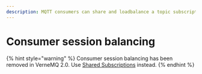 ```yaml
---
description: MQTT consumers can share and loadbalance a topic subscription.
---
```


# Consumer session balancing

{% hint style="warning" %}
Consumer session balancing has been removed in VerneMQ 2.0. Use [Shared Subscriptions](configuration/shared_subscriptions) instead.
{% endhint %}
